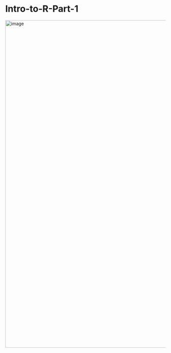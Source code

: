 # Intro-to-R-Part-1

<img width="1030" alt="image" src="https://github.com/user-attachments/assets/0a996dd1-bbbb-4a6e-a99b-c5da99f9a88f" />

